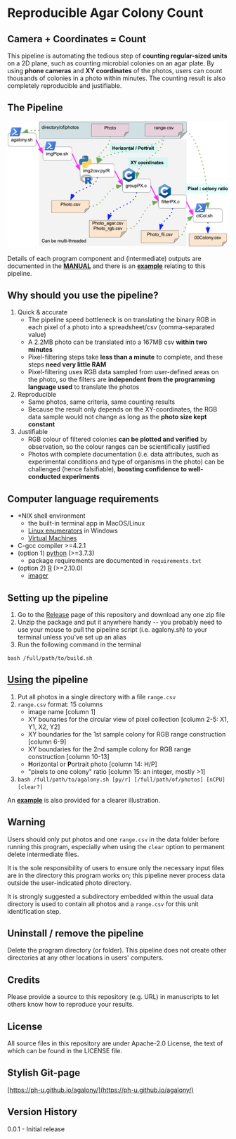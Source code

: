 # Reproducible Agar Colony Count

## Camera + Coordinates = Count

This pipeline is automating the tedious step of **counting regular-sized units** on a 2D plane, such as counting microbial colonies on an agar plate.  By using **phone cameras** and **XY coordinates** of the photos, users can count thousands of colonies in a photo within minutes.  The counting result is also completely reproducible and justifiable.

## The Pipeline
![pipeline](/img/pipeline.png)

Details of each program component and (intermediate) outputs are documented in the [**MANUAL**](https://htmlpreview.github.io/?https://raw.githubusercontent.com/ph-u/agalony/master/manual/detailed_instruction.html?token=AMIZLGHZU4EYI4VQAC2LTDS7YDPOY) and there is an [**example**](https://htmlpreview.github.io/?https://raw.githubusercontent.com/ph-u/agalony/master/manual/example.html?token=AMIZLGCRNQONXJ4XXOAQDD27YDPWA) relating to this pipeline.

## Why should you use the pipeline?

1. Quick & accurate
    - The pipeline speed bottleneck is on translating the binary RGB in each pixel of a photo into a spreadsheet/csv (comma-separated value)
    - A 2.2MB photo can be translated into a 167MB csv **within two minutes**
    - Pixel-filtering steps take **less than a minute** to complete, and these steps **need very little RAM**
    - Pixel-filtering uses RGB data sampled from user-defined areas on the photo, so the filters are **independent from the programming language used** to translate the photos
0. Reproducible
    - Same photos, same criteria, same counting results
    - Because the result only depends on the XY-coordinates, the RGB data sample would not change as long as the **photo size kept constant**
0. Justifiable
    - RGB colour of filtered colonies **can be plotted and verified** by observation, so the colour ranges can be scientifically justified
    - Photos with complete documentation (i.e. data attributes, such as experimental conditions and type of organisms in the photo) can be challenged (hence falsifiable), **boosting confidence to well-conducted experiments**

## Computer language requirements
- *NIX shell environment
    - the built-in terminal app in MacOS/Linux
    - [Linux enumerators](https://www.ubuntupit.com/best-linux-emulators-for-windows-system/) in Windows
    - [Virtual Machines](https://www.digitaltrends.com/computing/best-virtual-machines/)
- C-gcc compiler >=4.2.1
- (option 1) [python](https://www.python.org/) (>=3.7.3)
    - package requirements are documented in `requirements.txt`
- (option 2) [R](https://www.r-project.org/) (>=2.10.0)
    - [imager](https://www.rdocumentation.org/packages/imager/versions/0.42.3)

## Setting up the pipeline

1. Go to the [Release](https://github.com/ph-u/agalony/releases) page of this repository and download any one zip file
0. Unzip the package and put it anywhere handy -- you probably need to use your mouse to pull the pipeline script (i.e. agalony.sh) to your terminal unless you've set up an alias
0. Run the following command in the terminal
```
bash /full/path/to/build.sh
```

## [Using](https://htmlpreview.github.io/?https://raw.githubusercontent.com/ph-u/agalony/master/manual/detailed_instruction.html?token=AMIZLGHZU4EYI4VQAC2LTDS7YDPOY) the pipeline
1. Put all photos in a single directory with a file `range.csv`
0. `range.csv` format: 15 columns
    - image name [column 1]
    - XY bounaries for the circular view of pixel collection [column 2-5: X1, Y1, X2, Y2]
    - XY boundaries for the 1st sample colony for RGB range construction [column 6-9]
    - XY boundaries for the 2nd sample colony for RGB range construction [column 10-13]
    - **H**orizontal or **P**ortrait photo [column 14: H/P]
    - "pixels to one colony" ratio [column 15: an integer, mostly >1]
0. `bash /full/path/to/agalony.sh [py/r] [/full/path/of/photos] [nCPU] [clear?]`

An [**example**](https://htmlpreview.github.io/?https://raw.githubusercontent.com/ph-u/agalony/master/manual/example.html?token=AMIZLGCRNQONXJ4XXOAQDD27YDPWA) is also provided for a clearer illustration.

## **Warning**
Users should only put photos and one `range.csv` in the data folder before running this program, especially when using the `clear` option to permanent delete intermediate files.  

It is the sole responsibility of users to ensure only the necessary input files are in the directory this program works on; this pipeline never process data outside the user-indicated photo directory.  

It is strongly suggested a subdirectory embedded within the usual data directory is used to contain all photos and a `range.csv` for this unit identification step.

## Uninstall / remove the pipeline
Delete the program directory (or folder).  This pipeline does not create other directories at any other locations in users' computers.

## Credits
Please provide a source to this repository (e.g. URL) in manuscripts to let others know how to reproduce your results.

## License
All source files in this repository are under Apache-2.0 License, the text of which can be found in the LICENSE file.

## Stylish Git-page
[https://ph-u.github.io/agalony/](https://ph-u.github.io/agalony/)

## Version History
0.0.1 - Initial release
